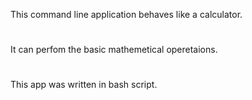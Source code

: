 This command line application behaves like a calculator.
#
It can perfom the basic mathemetical operetaions.
#
This app was written in bash script.
